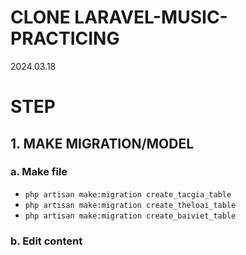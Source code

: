 # CLONE LARAVEL-MUSIC-PRACTICING

2024.03.18

# STEP

## 1. MAKE MIGRATION/MODEL

### a. Make file

-   `php artisan make:migration create_tacgia_table`
-   `php artisan make:migration create_theloai_table`
-   `php artisan make:migration create_baiviet_table`

### b. Edit content
